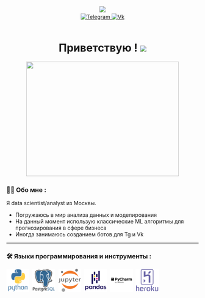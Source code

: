 <div id="header" align="center">
  <img src="https://media.giphy.com/media/f6hnhHkks8bk4jwjh3/giphy.gif" width="200"/>
    <div id="badges">
      <a href="your-linkedin-URL">
        <img src="https://img.shields.io/badge/Telegram-red?logo=telegram&logoColor=white&style=for-the-badge" alt="Telegram"/>
      </a>
      <a href="your-linkedin-URL">
        <img src="https://img.shields.io/badge/Vk-blue?logo=vkontaktem&logoColor=white&style=for-the-badge" alt="Vk"/>
      </a>
    </div>
    <img src="https://komarev.com/ghpvc/?username=malyushitsky&style=flat-square&color=blue" alt=""/>
    <h1>
      Приветствую !
      <img src="https://media.giphy.com/media/hvRJCLFzcasrR4ia7z/giphy.gif" width="30px"/>
    </h1>
</div>


<div align="center">
  <img src="https://media.giphy.com/media/MT5UUV1d4CXE2A37Dg/giphy.gif" width="400" height="300"/>
</div>

### :man_technologist: Обо мне :
Я data scientist/analyst  из Москвы.
- Погружаюсь в мир анализа данных и моделирования
- На данный момент использую классические ML алгоритмы для прогнозирования в сфере бизнеса
- Иногда занимаюсь созданием ботов для Tg и Vk

---

### :hammer_and_wrench: Языки программирования и инструменты :

<div>
  <img src="https://github.com/devicons/devicon/blob/master/icons/python/python-original-wordmark.svg"  width="60" height="60"/>&nbsp;
  <img src="https://github.com/devicons/devicon/blob/master/icons/postgresql/postgresql-original-wordmark.svg"  width="60" height="60"/>&nbsp;
  <img src="https://github.com/devicons/devicon/blob/master/icons/jupyter/jupyter-original-wordmark.svg"  width="60" height="60"/>&nbsp;
  <img src="https://github.com/devicons/devicon/blob/master/icons/pandas/pandas-original-wordmark.svg"  width="60" height="60"/>&nbsp;
  <img src="https://github.com/devicons/devicon/blob/master/icons/pycharm/pycharm-original-wordmark.svg" width="60" height="60"/>&nbsp;
  <img src="https://github.com/devicons/devicon/blob/master/icons/heroku/heroku-original-wordmark.svg" width="60" height="60"/>&nbsp;
